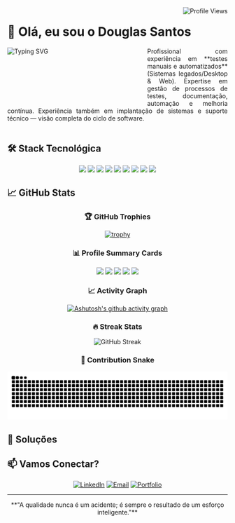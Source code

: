 <a href="https://komarev.com/ghpvc/?username=Douglasjash">
<img align="right" src="https://komarev.com/ghpvc/?username=Douglasjash&color=blue&style=flat-square&label=Profile+Views" alt="Profile Views">
</a>
<h1>👋 Olá, eu sou o Douglas Santos</h1>

<a>
<img align="left" width="320" height="130" src="https://readme-typing-svg.herokuapp.com?font=Fira+Code&pause=1000&color=2F81F7&left=true&left=true&width=320&lines=Quality+Assurance+Engineer;Test+Automation+Specialist;Software+Quality+Advocate" alt="Typing SVG"  >
</a>
<div align="justify">
Profissional com experiência em **testes manuais e automatizados** (Sistemas legados/Desktop & Web).  
Expertise em gestão de processos de testes, documentação, automação e melhoria contínua.  
Experiência também em implantação de sistemas e suporte técnico — visão completa do ciclo de software.
</div>

<br>

## 🛠️ Stack Tecnológica

<p align="center">
  <img src="https://img.shields.io/badge/Robot%20Framework-7b2cbf?style=for-the-badge&logo=robotframework&logoColor=white"/>
  <img src="https://img.shields.io/badge/Selenium-43B02A?style=for-the-badge&logo=selenium&logoColor=white"/>
  <img src="https://img.shields.io/badge/Katalon%20Studio-00AEEF?style=for-the-badge&logo=testing-library&logoColor=white"/>
  <img src="https://img.shields.io/badge/Postman-FF6C37?style=for-the-badge&logo=postman&logoColor=white"/>
  <img src="https://img.shields.io/badge/Jenkins-D24939?style=for-the-badge&logo=jenkins&logoColor=white"/>
  <img src="https://img.shields.io/badge/GitLab%20CI-FC6D26?style=for-the-badge&logo=gitlab&logoColor=white"/>
  <img src="https://img.shields.io/badge/Python-3776AB?style=for-the-badge&logo=python&logoColor=white"/>
  <img src="https://img.shields.io/badge/JavaScript-F7DF1E?style=for-the-badge&logo=javascript&logoColor=black"/>
  <img src="https://img.shields.io/badge/Figma-F24E1E?style=for-the-badge&logo=figma&logoColor=white"/>
</p>

## 📈 GitHub Stats

<div align="center">

### 🏆 GitHub Trophies
[![trophy](https://github-profile-trophy.vercel.app/?username=Douglasjash&theme=tokyonight&no-frame=true&no-bg=false&margin-w=4)](https://github.com/ryo-ma/github-profile-trophy)

### 📊 Profile Summary Cards
![](http://github-profile-summary-cards.vercel.app/api/cards/profile-details?username=Douglasjash&theme=tokyonight)
![](http://github-profile-summary-cards.vercel.app/api/cards/repos-per-language?username=Douglasjash&theme=tokyonight) ![](http://github-profile-summary-cards.vercel.app/api/cards/most-commit-language?username=Douglasjash&theme=tokyonight)
![](http://github-profile-summary-cards.vercel.app/api/cards/stats?username=Douglasjash&theme=tokyonight) ![](http://github-profile-summary-cards.vercel.app/api/cards/productive-time?username=Douglasjash&theme=tokyonight&utcOffset=-3)

### 📈 Activity Graph
[![Ashutosh's github activity graph](https://github-readme-activity-graph.vercel.app/graph?username=Douglasjash&theme=tokyo-night&hide_border=true)](https://github.com/ashutosh00710/github-readme-activity-graph)

### 🔥 Streak Stats
<img src="https://streak-stats.demolab.com/?user=Douglasjash&theme=tokyonight&hide_border=true" alt="GitHub Streak" />

### 🐍 Contribution Snake
<picture>
  <source media="(prefers-color-scheme: dark)" srcset="https://raw.githubusercontent.com/Douglasjash/Douglasjash/output/github-contribution-grid-snake-dark.svg">
  <source media="(prefers-color-scheme: light)" srcset="https://raw.githubusercontent.com/Douglasjash/Douglasjash/output/github-contribution-grid-snake.svg">
  <img alt="github contribution grid snake animation" src="https://raw.githubusercontent.com/Douglasjash/Douglasjash/output/github-contribution-grid-snake.svg">
</picture>

</div>


## 🎯 Soluções




## 📫 Vamos Conectar?

<div align="center">

[![LinkedIn](https://img.shields.io/badge/LinkedIn-0077B5?style=for-the-badge&logo=linkedin&logoColor=white)](https://linkedin.com/in/douglassssantos)
[![Email](https://img.shields.io/badge/Email-D14836?style=for-the-badge&logo=gmail&logoColor=white)](mailto:douglas.si.sa@gmail.com)
[![Portfolio](https://img.shields.io/badge/Portfolio-000000?style=for-the-badge&logo=vercel&logoColor=white)](https://douglas-si-sa-portifolio.vercel.app)

</div>

---
 <p align="center"> 
  **"A qualidade nunca é um acidente; é sempre o resultado de um esforço inteligente."**
 </p>
